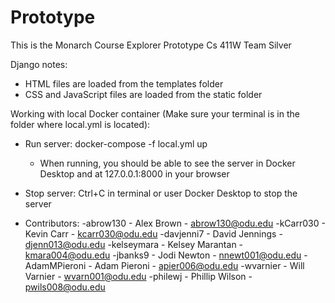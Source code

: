 # Prototype
This is the Monarch Course Explorer Prototype
Cs 411W Team Silver 

Django notes:
- HTML files are loaded from the templates folder
- CSS and JavaScript files are loaded from the static folder

Working with local Docker container (Make sure your terminal is in the folder where local.yml is located):
- Run server: docker-compose -f local.yml up
    - When running, you should be able to see the server in Docker Desktop and at 127.0.0.1:8000 in your browser
- Stop server: Ctrl+C in terminal or user Docker Desktop to stop the server

- Contributors:
 -abrow130 - Alex Brown - abrow130@odu.edu
 -kCarr030 - Kevin Carr - kcarr030@odu.edu
 -davjenni7 - David Jennings - djenn013@odu.edu
 -kelseymara - Kelsey Marantan - kmara004@odu.edu
 -jbanks9 - Jodi Newton - nnewt001@odu.edu
 -AdamMPieroni - Adam Pieroni - apier006@odu.edu
 -wvarnier - Will Varnier - wvarn001@odu.edu
 -philewj - Phillip Wilson - pwils008@odu.edu
